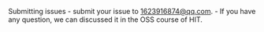 Submitting issues - submit your issue to 1623916874@qq.com. - If you
have any question, we can discussed it in the OSS course of HIT.
